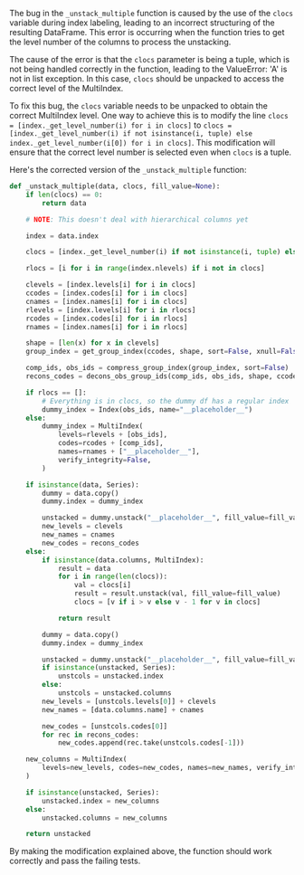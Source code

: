 The bug in the `_unstack_multiple` function is caused by the use of the `clocs` variable during index labeling, leading to an incorrect structuring of the resulting DataFrame. This error is occurring when the function tries to get the level number of the columns to process the unstacking. 

The cause of the error is that the `clocs` parameter is being a tuple, which is not being handled correctly in the function, leading to the ValueError: 'A' is not in list exception. In this case, `clocs` should be unpacked to access the correct level of the MultiIndex.

To fix this bug, the `clocs` variable needs to be unpacked to obtain the correct MultiIndex level. One way to achieve this is to modify the line `clocs = [index._get_level_number(i) for i in clocs]` to `clocs = [index._get_level_number(i) if not isinstance(i, tuple) else index._get_level_number(i[0]) for i in clocs]`. This modification will ensure that the correct level number is selected even when `clocs` is a tuple.

Here's the corrected version of the `_unstack_multiple` function:

```python
def _unstack_multiple(data, clocs, fill_value=None):
    if len(clocs) == 0:
        return data

    # NOTE: This doesn't deal with hierarchical columns yet

    index = data.index

    clocs = [index._get_level_number(i) if not isinstance(i, tuple) else index._get_level_number(i[0]) for i in clocs]

    rlocs = [i for i in range(index.nlevels) if i not in clocs]

    clevels = [index.levels[i] for i in clocs]
    ccodes = [index.codes[i] for i in clocs]
    cnames = [index.names[i] for i in clocs]
    rlevels = [index.levels[i] for i in rlocs]
    rcodes = [index.codes[i] for i in rlocs]
    rnames = [index.names[i] for i in rlocs]

    shape = [len(x) for x in clevels]
    group_index = get_group_index(ccodes, shape, sort=False, xnull=False)

    comp_ids, obs_ids = compress_group_index(group_index, sort=False)
    recons_codes = decons_obs_group_ids(comp_ids, obs_ids, shape, ccodes, xnull=False)

    if rlocs == []:
        # Everything is in clocs, so the dummy df has a regular index
        dummy_index = Index(obs_ids, name="__placeholder__")
    else:
        dummy_index = MultiIndex(
            levels=rlevels + [obs_ids],
            codes=rcodes + [comp_ids],
            names=rnames + ["__placeholder__"],
            verify_integrity=False,
        )

    if isinstance(data, Series):
        dummy = data.copy()
        dummy.index = dummy_index

        unstacked = dummy.unstack("__placeholder__", fill_value=fill_value)
        new_levels = clevels
        new_names = cnames
        new_codes = recons_codes
    else:
        if isinstance(data.columns, MultiIndex):
            result = data
            for i in range(len(clocs)):
                val = clocs[i]
                result = result.unstack(val, fill_value=fill_value)
                clocs = [v if i > v else v - 1 for v in clocs]

            return result

        dummy = data.copy()
        dummy.index = dummy_index

        unstacked = dummy.unstack("__placeholder__", fill_value=fill_value)
        if isinstance(unstacked, Series):
            unstcols = unstacked.index
        else:
            unstcols = unstacked.columns
        new_levels = [unstcols.levels[0]] + clevels
        new_names = [data.columns.name] + cnames

        new_codes = [unstcols.codes[0]]
        for rec in recons_codes:
            new_codes.append(rec.take(unstcols.codes[-1]))

    new_columns = MultiIndex(
        levels=new_levels, codes=new_codes, names=new_names, verify_integrity=False
    )

    if isinstance(unstacked, Series):
        unstacked.index = new_columns
    else:
        unstacked.columns = new_columns

    return unstacked
```

By making the modification explained above, the function should work correctly and pass the failing tests.